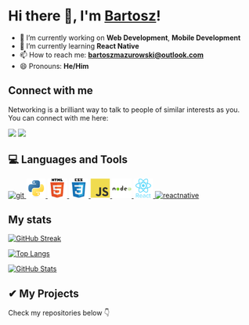 # Hi there 👋, I'm [Bartosz](https://www.bartoszmazurowski.com/)!

<!--
**BrumaMan/BrumaMan** is a ✨ _special_ ✨ repository because its `README.md` (this file) appears on your GitHub profile.

Here are some ideas to get you started:
-->
- 🔭 I’m currently working on **Web Development**, **Mobile Development**
- 🌱 I’m currently learning **React Native**
- 📫 How to reach me: **bartoszmazurowski@outlook.com**
- 😄 Pronouns: **He/Him**
<!-- - 👯 I’m looking to collaborate on ...
- 🤔 I’m looking for help with ...
- 💬 Ask me about ... -->
<!-- - ⚡ Fun fact: ... -->

## Connect with me
Networking is a brilliant way to talk to people of similar interests as you.
</br>
You can connect with me here:

[<img src="https://img.shields.io/badge/linkedin-%230077B5.svg?&style=for-the-badge&logo=linkedin&logoColor=white">](https://www.linkedin.com/in/bartosz-mazurowski/)
[<img src="https://img.shields.io/badge/Twitter-1DA1F2?style=for-the-badge&logo=twitter&logoColor=white">](https://twitter.com/BartoszMazu)

## 💻 Languages and Tools

<p align="left"> </a> <a href="https://git-scm.com/" target="_blank"> <img src="https://www.vectorlogo.zone/logos/git-scm/git-scm-icon.svg" alt="git" width="40" height="40"/> </a> <a href="https://www.python.org" target="_blank"> <img src="https://raw.githubusercontent.com/devicons/devicon/master/icons/python/python-original.svg" alt="python" width="40" height="40"/> <a href="https://www.w3.org/html/" target="_blank"> <img src="https://raw.githubusercontent.com/devicons/devicon/master/icons/html5/html5-original-wordmark.svg" alt="html5" width="40" height="40"/> </a> <a href="https://www.w3schools.com/css/" target="_blank"> <img src="https://raw.githubusercontent.com/devicons/devicon/master/icons/css3/css3-original-wordmark.svg" alt="css3" width="40" height="40"/> </a> <a href="https://developer.mozilla.org/en-US/docs/Web/JavaScript" target="_blank"> <img src="https://raw.githubusercontent.com/devicons/devicon/master/icons/javascript/javascript-original.svg" alt="javascript" width="40" height="40"/> </a> <a href="https://nodejs.org" target="_blank"> <img src="https://raw.githubusercontent.com/devicons/devicon/master/icons/nodejs/nodejs-original-wordmark.svg" alt="nodejs" width="40" height="40"/> </a> <a href="https://reactjs.org/" target="_blank"> <img src="https://raw.githubusercontent.com/devicons/devicon/master/icons/react/react-original-wordmark.svg" alt="react" width="40" height="40"/> </a> <a href="https://reactnative.dev/" target="_blank"> <img src="https://reactnative.dev/img/header_logo.svg" alt="reactnative" width="40" height="40"/> </a> </p>

## My stats

[![GitHub Streak](https://github-readme-streak-stats.herokuapp.com?user=BrumaMan&theme=radical&hide_border=true&date_format=M%20j%5B%2C%20Y%5D)](https://git.io/streak-stats)
  
[![Top Langs](https://github-readme-stats.vercel.app/api/top-langs/?username=BrumaMan&layout=compact&theme=radical&hide_border=true)](https://github.com/anuraghazra/github-readme-stats)

[![GitHub Stats](https://github-readme-stats.vercel.app/api?username=BrumaMan&show_icons=true&locale=en&theme=radical&hide_border=true)](https://github.com/anuraghazra/github-readme-stats)

## ✔ My Projects
<p>
Check my repositories below 👇
</p>
